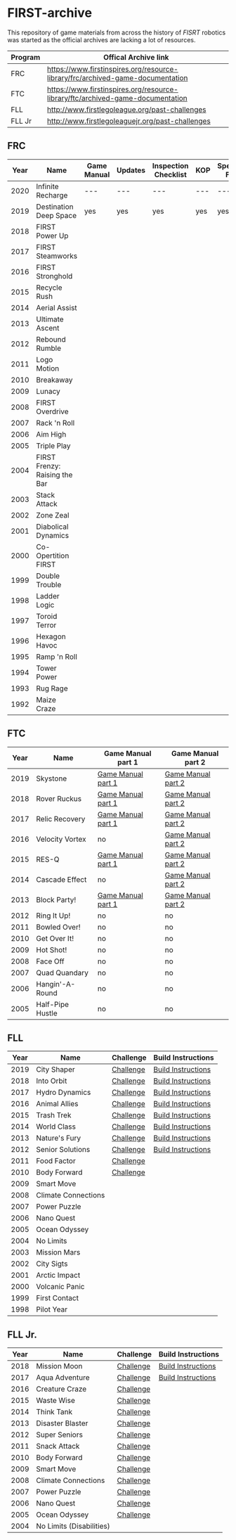 # FIRST-archive
This repository of game materials from across the history of *FISRT* robotics was started as the official archives are lacking a lot of resources.

| Program | Offical Archive link |
| --- | --- |
| FRC | https://www.firstinspires.org/resource-library/frc/archived-game-documentation |
| FTC | https://www.firstinspires.org/resource-library/ftc/archived-game-documentation |
| FLL | http://www.firstlegoleague.org/past-challenges |
| FLL Jr| http://www.firstlegoleaguejr.org/past-challenges |


## FRC

| Year | Name | Game Manual | Updates | Inspection Checklist | KOP | Spectator Flyer |
| --- | --- | --- | --- | --- | --- | --- |
| 2020 | Infinite Recharge | --- | --- | --- | --- | --- |
| 2019 | Destination Deep Space | yes | yes | yes | yes | yes |
| 2018 | FIRST Power Up | 
| 2017 | FIRST Steamworks |
| 2016 | FIRST Stronghold |
| 2015 | Recycle Rush |
| 2014 | Aerial Assist |
| 2013 | Ultimate Ascent |
| 2012 | Rebound Rumble |
| 2011 | Logo Motion |
| 2010 | Breakaway |
| 2009 | Lunacy |
| 2008 | FIRST Overdrive |
| 2007 | Rack 'n Roll |
| 2006 | Aim High |
| 2005 | Triple Play |
| 2004 | FIRST Frenzy: Raising the Bar |
| 2003 | Stack Attack |
| 2002 | Zone Zeal |
| 2001 | Diabolical Dynamics |
| 2000 | Co-Opertition FIRST |
| 1999 | Double Trouble |
| 1998 | Ladder Logic |
| 1997 | Toroid Terror |
| 1996 | Hexagon Havoc |
| 1995 | Ramp 'n Roll |
| 1994 | Tower Power |
| 1993 | Rug Rage |
| 1992 | Maize Craze |



## FTC

| Year | Name | Game Manual part 1 | Game Manual part 2 |
| --- | --- | --- | --- |
| 2019 | Skystone | [Game Manual part 1](FTC/FTC-2019-Skystone/game-manual-part-1.pdf) | [Game Manual part 2](FTC/FTC-2019-Skystone/game-manual-part-2.pdf) |
| 2018 | Rover Ruckus | [Game Manual part 1](FTC/FTC-2018-RoverRuckus/game-manual-part-1.pdf) | [Game Manual part 2](FTC/FTC/FTC-2018-RoverRuckus/game-manual-part-2.pdf) |
| 2017 | Relic Recovery | [Game Manual part 1](FTC/FTC-2017-RelicRecovery/game-manual-part-1.pdf) | [Game Manual part 2](FTC/FTC-2017-RelicRecovery/game-manual-part-2.pdf) |
| 2016 | Velocity Vortex | no | [Game Manual part 2](FTC/FTC-2016-VelocityVortex/game-manual-part-2.pdf) |
| 2015 | RES-Q | [Game Manual part 1](FTC/FTC-2015-RES-Q/game-manual-part-1.pdf) | [Game Manual part 2](FTC/FTC-2015-RES-Q/game-manual-part-2.pdf) |
| 2014 | Cascade Effect | no | [Game Manual part 2](FTC/FTC-2014-CascadeEffect/game-manual-part-2.pdf) |
| 2013 | Block Party! | [Game Manual part 1](FTC/FTC-2013-BlockParty/game-manual-part-1.pdf) | [Game Manual part 2](FTC/FTC-2013-BlockParty/game-manual-part-2.pdf) |
| 2012 | Ring It Up! | no | no |
| 2011 | Bowled Over! | no | no |
| 2010 | Get Over It! | no | no |
| 2009 | Hot Shot! | no | no |
| 2008 | Face Off | no | no |
| 2007 | Quad Quandary | no | no |
| 2006 | Hangin'-A-Round | no | no |
| 2005 | Half-Pipe Hustle | no | no |


## FLL

| Year | Name | Challenge | Build Instructions |
| --- | --- | --- | --- |
| 2019 | City Shaper | [Challenge](FLL/FLL-2019-CityShaper/challenge.pdf) | [Build Instructions](FLL/FLL-2019-CityShaper/Build%20Instructions)
| 2018 | Into Orbit |[Challenge](FLL/FLL-2018-IntoOrbit/challenge.pdf) | [Build Instructions](FLL/FLL-2018-IntoOrbit/Build%20Instructions) |
| 2017 | Hydro Dynamics | [Challenge](FLL/FLL-2017-HydroDynamics/challenge%20guide.pdf) | [Build Instructions](FLL/FLL-2017-HydroDynamics/Build%20Instructions)
| 2016 | Animal Allies | [Challenge](FLL/FLL-2016-AnimalAllies/challenge%20guide.pdf) | [Build Instructions](FLL/FLL-2016-AnimalAllies/Build%20Instructions) |
| 2015 | Trash Trek | [Challenge](FLL/FLL-2015-TrashTrek/challenge.pdf) | [Build Instructions](FLL/FLL-2015-TrashTrek/Build%20Instructions) |
| 2014 | World Class | [Challenge](FLL/FLL-2014-WorldClass/challenge.pdf) | [Build Instructions](FLL/FLL-2014-WorldClass/Build%20Instructions) |
| 2013 | Nature's Fury | [Challenge](FLL/FLL-2013-Nature'sFury/challenge.pdf) | [Build Instructions](FLL/FLL-2013-Nature'sFury/Build%20Instructions) |
| 2012 | Senior Solutions | [Challenge](FLL/FLL-2012-SeniorSolutions/challenge.pdf) | [Build Instructions](FLL/FLL-2012-SeniorSolutions/Build%20Instructions) |
| 2011 | Food Factor | [Challenge](FLL/FLL-2011-FoodFactor/challenge.pdf) |
| 2010 | Body Forward | [Challenge](FLL/FLL-2010-BodyForward/challenge.pdf) |
| 2009 | Smart Move |
| 2008 | Climate Connections |
| 2007 | Power Puzzle |
| 2006 | Nano Quest |
| 2005 | Ocean Odyssey |
| 2004 | No Limits |
| 2003 | Mission Mars |
| 2002 | City Sigts |
| 2001 | Arctic Impact |
| 2000 | Volcanic Panic |
| 1999 | First Contact |
| 1998 | Pilot Year |


## FLL Jr.

| Year | Name | Challenge | Build Instructions |
| --- | --- | --- | --- |
| 2018 | Mission Moon | [Challenge](FLLJr/FLLJr-2018-MissionMoon/Mission_Moon_Build_Instructions.pdf) | [Build Instructions](FLLJr/FLLJr-2018-MissionMoon/Mission_Moon_Build_Instructions.pdf) |
| 2017 | Aqua Adventure | [Challenge](FLLJr/FLLJr-2017-AquaAdventure/aqua-adventure-challenge-letter.pdf) | [Build Instructions](FLLJr/FLLJr-2017-AquaAdventure/Build%20Instructions)
| 2016 | Creature Craze | [Challenge](FLLJr/FLLJr-2016-CreatureCraze/creaturecraze-challengedocument.pdf) |
| 2015 | Waste Wise | [Challenge](FLLJr/FLLJr-2015-WasteWise/2015-waste-wise.pdf) |
| 2014 | Think Tank | [Challenge](FLLJr/FLLJr-2014-ThinkTank/flljr-2014-jrfll-think-tank.pdf) |
| 2013 | Disaster Blaster | [Challenge](FLLJr/FLLJr-2013-DisasterBlaster/flljr-2013-disaster-blaster.pdf) |
| 2012 | Super Seniors | [Challenge](FLLJr/FLLJr-2012-SuperSeniors/flljr-2012-super-seniors.pdf) |
| 2011 | Snack Attack | [Challenge](FLLJr/FLLJr-2011-SnackAttack/flljr-2011-snack-attack.pdf) |
| 2010 | Body Forward | [Challenge](FLLJr/FLLJr-2010-BodyForward/flljr-2010-body-forward.pdf) |
| 2009 | Smart Move | [Challenge](FLLJr/FLLJr-2009-SmartMove/flljr-2009-smart-move.pdf) |
| 2008 | Climate Connections | [Challenge](FLLJr/FLLJr-2008-ClimateConnections/flljr-2008-climate-connections.pdf) |
| 2007 | Power Puzzle | [Challenge](FLLJr/FLLJr-2007-PowerPuzzle/flljr-2007-power-puzzle.pdf) |
| 2006 | Nano Quest | [Challenge](FLLJr/FLLJr-2006-NanoQuest/flljr-2006-nano-quest.pdf) |
| 2005 | Ocean Odyssey | [Challenge](FLLJr/FLLJr-2005-OceanOdyssey/flljr-2005-ocean-odyssey.pdf) |
| 2004 | No Limits (Disabilities) |
